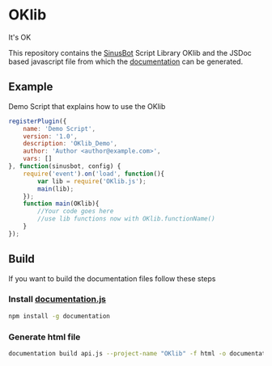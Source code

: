 # OKlib

It's OK

This repository contains the [SinusBot](https://www.sinusbot.com/) Script Library OKlib and the JSDoc based javascript file from which the [documentation](http://www.server-n2.de/OKlib/external) can be generated.

## Example

Demo Script that explains how to use the OKlib


```javascript
registerPlugin({
    name: 'Demo Script',
    version: '1.0',
    description: 'OKlib_Demo',
    author: 'Author <author@example.com>',
    vars: []
}, function(sinusbot, config) {
    require('event').on('load', function(){
        var lib = require('OKlib.js');
        main(lib);
    });
    function main(OKlib){
        //Your code goes here
        //use lib functions now with OKlib.functionName()
    }
});
```

## Build

If you want to build the documentation files follow these steps

### Install [documentation.js](https://github.com/documentationjs/documentation)

```bash
npm install -g documentation
```
### Generate html file

```bash
documentation build api.js --project-name "OKlib" -f html -o documentation
```

